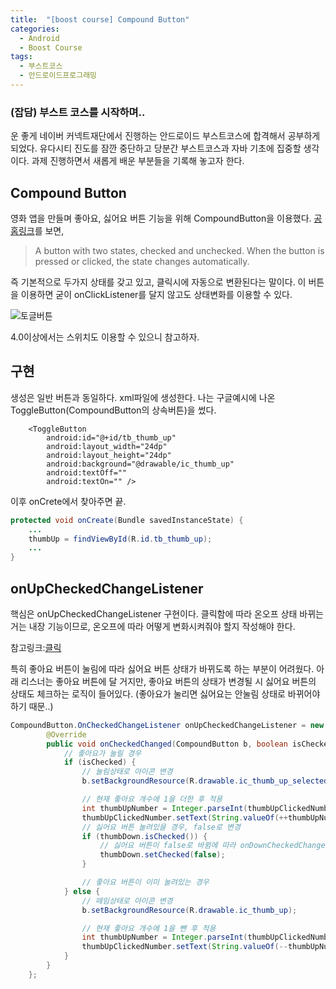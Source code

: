 ```yaml
---
title:  "[boost course] Compound Button"
categories:
  - Android
  - Boost Course
tags:
  - 부스트코스
  - 안드로이드프로그래밍
---
```


### (잡담) 부스트 코스를 시작하며..

운 좋게 네이버 커넥트재단에서 진행하는 안드로이드 부스트코스에 합격해서 공부하게 되었다. 유다시티 진도를 잠깐 중단하고 당분간 부스트코스과 자바 기초에 집중할 생각이다. 과제 진행하면서 새롭게 배운 부분들을 기록해 놓고자 한다. 

## Compound Button

영화 앱을 만들며 좋아요, 싫어요 버튼 기능을 위해 CompoundButton을 이용했다. 
[공홈링크](https://developer.android.com/reference/android/widget/CompoundButton.html)를 보면, 

> A button with two states, checked and unchecked. When the button is pressed or clicked, the state changes automatically.

즉 기본적으로 두가지 상태를 갖고 있고, 클릭시에 자동으로 변환된다는 말이다. 
이 버튼을 이용하면 굳이 onClickListener를 달지 않고도 상태변화를 이용할 수 있다.

![토글버튼](https://developer.android.com/images/ui/togglebutton.png)

4.0이상에서는 스위치도 이용할 수 있으니 참고하자. 

## 구현 

생성은 일반 버튼과 동일하다. xml파일에 생성한다. 나는 구글예시에 나온 ToggleButton(CompoundButton의 상속버튼)을 썼다. 

```
	<ToggleButton
	    android:id="@+id/tb_thumb_up"
	    android:layout_width="24dp"
	    android:layout_height="24dp"
	    android:background="@drawable/ic_thumb_up"
	    android:textOff=""
	    android:textOn="" />
```

이후 onCrete에서 찾아주면 끝. 


```java
protected void onCreate(Bundle savedInstanceState) {
	...
	thumbUp = findViewById(R.id.tb_thumb_up);
	...
}
```

## onUpCheckedChangeListener

핵심은 onUpCheckedChangeListener 구현이다. 클릭함에 따라 온오프 상태 바뀌는 거는 내장 기능이므로, 온오프에 따라 어떻게 변화시켜줘야 할지 작성해야 한다. 

참고링크:[클릭](https://developer.android.com/guide/topics/ui/controls/togglebutton)

특히 좋아요 버튼이 눌림에 따라 싫어요 버튼 상태가 바뀌도록 하는 부분이 어려웠다. 아래 리스너는 좋아요 버튼에 달 거지만, 좋아요 버튼의 상태가 변경될 시 싫어요 버튼의 상태도 체크하는 로직이 들어있다. (좋아요가 눌리면 싫어요는 안눌림 상태로 바뀌어야 하기 때문..)

```java
CompoundButton.OnCheckedChangeListener onUpCheckedChangeListener = new CompoundButton.OnCheckedChangeListener() {
        @Override
        public void onCheckedChanged(CompoundButton b, boolean isChecked) {
            // 좋아요가 눌릴 경우
            if (isChecked) {
                // 눌림상태로 아이콘 변경
                b.setBackgroundResource(R.drawable.ic_thumb_up_selected);

                // 현재 좋아요 개수에 1을 더한 후 적용
                int thumbUpNumber = Integer.parseInt(thumbUpClickedNumber.getText().toString());
                thumbUpClickedNumber.setText(String.valueOf(++thumbUpNumber));
                // 싫어요 버튼 눌려있을 경우, false로 변경
                if (thumbDown.isChecked()) {
                    // 싫어요 버튼이 false로 바뀜에 따라 onDownCheckedChangeListener 가 수행된다.
                    thumbDown.setChecked(false);
                }

                // 좋아요 버튼이 이미 눌려있는 경우
            } else {
                // 떼임상태로 아이콘 변경
                b.setBackgroundResource(R.drawable.ic_thumb_up);

                // 현재 좋아요 개수에 1을 뺀 후 적용
                int thumbUpNumber = Integer.parseInt(thumbUpClickedNumber.getText().toString());
                thumbUpClickedNumber.setText(String.valueOf(--thumbUpNumber));
            }
        }
    };
```
